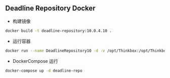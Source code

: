 Deadline Repository Docker
--
- 构建镜像
```bash
docker build -t deadline-repository:10.0.4.10 .
```
- 运行容器
```bash
docker run --name DeadlineRepository10 -d -v /opt/Thinkbox:/opt/Thinkbox -v /etc/localtime:/etc/localtime:ro -p 27100:27100 deadline-repository:10.4.0.10
```
- DockerCompose 运行
```bash
docker-compose up -d deadline-repo
```
